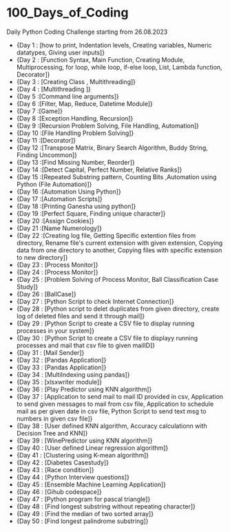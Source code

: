 # 100_Days_of_Coding
Daily Python Coding Challenge starting from 26.08.2023

* {Day 1 : [how to print, Indentation levels, Creating variables, Numeric datatypes, Giving user inputs]}
* {Day 2 : [Function Syntax, Main Function, Creating Module, Multiprocessing, for loop, while loop, if-else loop, List, Lambda function, Decorator]}
* {Day 3 : [Creating Class , Multithreading]}
* {Day 4 : [Multithreading ]}
* {Day 5 :[Command line arguments]}
* {Day 6 :[Filter, Map, Reduce, Datetime Module]}
* {Day 7 :[Game]}
* {Day 8 :[Exception Handling, Recursion]}
* {Day 9 :[Recursion Problem Solving, File Handling, Automation]}
* {Day 10 :[File Handling Problem Solving]}
* {Day 11 :[Decorator]}
* {Day 12 :[Transpose Matrix, Binary Search Algorithm, Buddy String, Finding Uncommon]}
* {Day 13 :[Find Missing Number, Reorder]}
* {Day 14 :[Detect Capital, Perfect Number, Relative Ranks]}
* {Day 15 :[Repeated Substring pattern, Counting Bits ,Automation using Python (File Automation)]}
* {Day 16 :[Automation Using Python]}
* {Day 17 :[Automation Scripts]}
* {Day 18 :[Printing Ganesha using python]}
* {Day 19 :[Perfect Square, Finding unique character]}
* {Day 20 :[Assign Cookies]}
* {Day 21 :[Name Numerology]}
* {Day 22 :[Creating log file, Getting Specific extention files from directory, Rename file's current extension with given extension, Copying data from one directory to another, Copying files with specific extension to new directory]}
* {Day 23 : [Process Monitor]}
* {Day 24 : [Process Monitor]}
* {Day 25 : [Problem Solving of Process Monitor, Ball Classification Case Study]}
* {Day 26 : [BallCase]}
* {Day 27 : [Python Script to check Internet Connection]}
* {Day 28 : [Python script to delet duplicates from given directory, create log of deleted files and send it through mail]}
* {Day 29 : [Python Script to create a CSV file to display running processes in your system]}
* {Day 30 : [Python Script to create a CSV file to displayy running processes and mail that csv file to given mailID]}
* {Day 31 : [Mail Sender]}
* {Day 32 : [Pandas Application]}
* {Day 33 : [Pandas Application]}
* {Day 34 : [MultiIndexing using pandas]}
* {Day 35 : [xlsxwriter module]}
* {Day 36 : [Play Predictor using KNN algorithm]}
* {Day 37 : [Application to send mail to mail ID provided in csv, Application to send given messages to mail from csv file, Application to schedule mail as per given date in csv file, Python Script to send text msg to numbers in given csv file]}
* {Day 38 : [User defined KNN algorithm, Accuracy calculationn with Decision Tree and KNN]}
* {Day 39 : [WinePredictor using KNN algorithm]}
* {Day 40 : [User defined Linear regression algorithm]}
* {Day 41 : [Clustering using K-mean algorithm]}
* {Day 42 : [Diabetes Casestudy]}
* {Day 43 : [Race condition]}
* {Day 44 : [Python Interview questions]}
* {Day 45 : [Ensemble Machine Learning Application]}
* {Day 46 : [Gihub codespace]}
* {Day 47 : [Python program for pascal triangle]}
* {Day 48 : [Find longest substring without repeating character]}
* {Day 49 : [Find the median of two sorted array]}
* {Day 50 : [Find longest palindrome substring]}